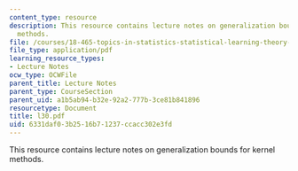 ```yaml
---
content_type: resource
description: This resource contains lecture notes on generalization bounds for kernel
  methods.
file: /courses/18-465-topics-in-statistics-statistical-learning-theory-spring-2007/6331daf03b2516b71237ccacc302e3fd_l30.pdf
file_type: application/pdf
learning_resource_types:
- Lecture Notes
ocw_type: OCWFile
parent_title: Lecture Notes
parent_type: CourseSection
parent_uid: a1b5ab94-b32e-92a2-777b-3ce81b841896
resourcetype: Document
title: l30.pdf
uid: 6331daf0-3b25-16b7-1237-ccacc302e3fd
---
```

This resource contains lecture notes on generalization bounds for kernel methods.

